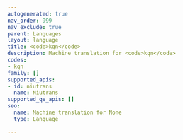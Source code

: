 ```yaml
---
autogenerated: true
nav_order: 999
nav_exclude: true
parent: Languages
layout: language
title: <code>kqn</code>
description: Machine translation for <code>kqn</code>
codes:
- kqn
family: []
supported_apis:
- id: niutrans
  name: Niutrans
supported_qe_apis: []
seo:
  name: Machine translation for None
  type: Language

---
```



